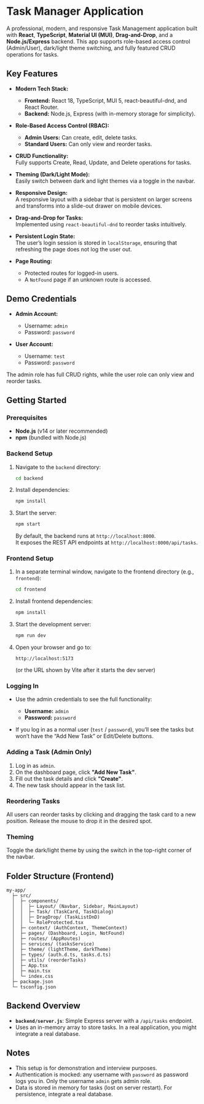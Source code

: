
# Task Manager Application

A professional, modern, and responsive Task Management application built with **React**, **TypeScript**, **Material UI (MUI)**, **Drag-and-Drop**, and a **Node.js/Express** backend. This app supports role-based access control (Admin/User), dark/light theme switching, and fully featured CRUD operations for tasks.

## Key Features

- **Modern Tech Stack:**  
  - **Frontend:** React 18, TypeScript, MUI 5, react-beautiful-dnd, and React Router.
  - **Backend:** Node.js, Express (with in-memory storage for simplicity).
  
- **Role-Based Access Control (RBAC):**  
  - **Admin Users:** Can create, edit, delete tasks.
  - **Standard Users:** Can only view and reorder tasks.
  
- **CRUD Functionality:**  
  Fully supports Create, Read, Update, and Delete operations for tasks.

- **Theming (Dark/Light Mode):**  
  Easily switch between dark and light themes via a toggle in the navbar.

- **Responsive Design:**  
  A responsive layout with a sidebar that is persistent on larger screens and transforms into a slide-out drawer on mobile devices.

- **Drag-and-Drop for Tasks:**  
  Implemented using `react-beautiful-dnd` to reorder tasks intuitively.

- **Persistent Login State:**  
  The user’s login session is stored in `localStorage`, ensuring that refreshing the page does not log the user out.

- **Page Routing:**  
  - Protected routes for logged-in users.
  - A `NotFound` page if an unknown route is accessed.

## Demo Credentials

- **Admin Account:**  
  - Username: `admin`  
  - Password: `password`  

- **User Account:**  
  - Username: `test`  
  - Password: `password`  

The admin role has full CRUD rights, while the user role can only view and reorder tasks.

## Getting Started

### Prerequisites

- **Node.js** (v14 or later recommended)
- **npm** (bundled with Node.js)

### Backend Setup

1. Navigate to the `backend` directory:
   ```bash
   cd backend
   ```

2. Install dependencies:
   ```bash
   npm install
   ```

3. Start the server:
   ```bash
   npm start
   ```
   
   By default, the backend runs at `http://localhost:8000`.  
   It exposes the REST API endpoints at `http://localhost:8000/api/tasks`.

### Frontend Setup

1. In a separate terminal window, navigate to the frontend directory (e.g., `frontend`):
   ```bash
   cd frontend
   ```

2. Install frontend dependencies:
   ```bash
   npm install
   ```

3. Start the development server:
   ```bash
   npm run dev
   ```

4. Open your browser and go to:
   ```
   http://localhost:5173
   ```
   (or the URL shown by Vite after it starts the dev server)

### Logging In

- Use the admin credentials to see the full functionality:
  - **Username:** `admin`
  - **Password:** `password`

- If you log in as a normal user (`test` / `password`), you’ll see the tasks but won’t have the “Add New Task” or Edit/Delete buttons.

### Adding a Task (Admin Only)

1. Log in as `admin`.
2. On the dashboard page, click **"Add New Task"**.
3. Fill out the task details and click **"Create"**.
4. The new task should appear in the task list.

### Reordering Tasks

All users can reorder tasks by clicking and dragging the task card to a new position. Release the mouse to drop it in the desired spot.

### Theming

Toggle the dark/light theme by using the switch in the top-right corner of the navbar.

## Folder Structure (Frontend)

```
my-app/
  ├─ src/
  │  ├─ components/
  │  │  ├─ Layout/ (Navbar, Sidebar, MainLayout)
  │  │  ├─ Task/ (TaskCard, TaskDialog)
  │  │  ├─ DragDrop/ (TaskListDnD)
  │  │  └─ RoleProtected.tsx
  │  ├─ context/ (AuthContext, ThemeContext)
  │  ├─ pages/ (Dashboard, Login, NotFound)
  │  ├─ routes/ (AppRoutes)
  │  ├─ services/ (tasksService)
  │  ├─ theme/ (lightTheme, darkTheme)
  │  ├─ types/ (auth.d.ts, tasks.d.ts)
  │  ├─ utils/ (reorderTasks)
  │  ├─ App.tsx
  │  ├─ main.tsx
  │  └─ index.css
  ├─ package.json
  └─ tsconfig.json
```

## Backend Overview

- **`backend/server.js`**: Simple Express server with a `/api/tasks` endpoint.
- Uses an in-memory array to store tasks. In a real application, you might integrate a real database.

## Notes

- This setup is for demonstration and interview purposes.  
- Authentication is mocked: any username with `password` as password logs you in. Only the username `admin` gets admin role.  
- Data is stored in memory for tasks (lost on server restart). For persistence, integrate a real database.
